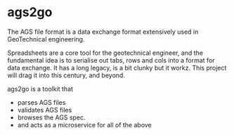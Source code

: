 ags2go
=======

The AGS file format is a data exchange format 
extensively used in GeoTechnical engineering.

Spreadsheets are a core tool for the 
geotechnical engineer, and the fundamental idea is to
serialise out tabs, rows and cols into a format
for data exchange. It has a long legacy, is a bit
clunky but it workz. This project will drag 
it into this century, and beyond.


ags2go is a toolkit that

- parses AGS files
- validates AGS files
- browses the AGS spec.
- and acts as a microservice for all of the above



